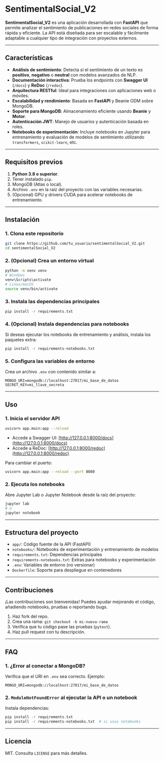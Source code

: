# SentimentalSocial_V2

**SentimentalSocial_V2** es una aplicación desarrollada con **FastAPI** que permite analizar el sentimiento de publicaciones en redes sociales de forma rápida y eficiente. La API está diseñada para ser escalable y fácilmente adaptable a cualquier tipo de integración con proyectos externos.

---

## Características

- **Análisis de sentimiento**: Detecta si el sentimiento de un texto es **positivo**, **negativo** o **neutral** con modelos avanzados de NLP.
- **Documentación interactiva**: Prueba los endpoints con **Swagger UI** (`/docs`) y **ReDoc** (`/redoc`).
- **Arquitectura RESTful**: Ideal para integraciones con aplicaciones web o móviles.
- **Escalabilidad y rendimiento**: Basada en **FastAPI** y Beanie ODM sobre MongoDB.
- **Soporte para MongoDB**: Almacenamiento eficiente usando **Beanie** y **Motor**.
- **Autenticación JWT**: Manejo de usuarios y autenticación basada en roles.
- **Notebooks de experimentación**: Incluye notebooks en Jupyter para entrenamiento y evaluación de modelos de sentimiento utilizando `transformers`, `scikit-learn`, etc.

---

## Requisitos previos

1. **Python 3.8 o superior**.
2. Tener instalado `pip`.
3. MongoDB (Atlas o local).
4. Archivo `.env` en la raíz del proyecto con las variables necesarias.
5. (Opcional) GPU y drivers CUDA para acelerar notebooks de entrenamiento.

---

## Instalación

### 1. Clona este repositorio

```bash
git clone https://github.com/tu_usuario/sentimentalSocial_V2.git
cd sentimentalSocial_V2
```

### 2. (Opcional) Crea un entorno virtual

```bash
python -m venv venv
# Windows
venv\Scripts\activate
# Linux/macOS
source venv/bin/activate
```

### 3. Instala las dependencias principales

```bash
pip install -r requirements.txt
```

### 4. (Opcional) Instala dependencias para notebooks

Si deseas ejecutar los notebooks de entrenamiento y análisis, instala los paquetes extra:

```bash
pip install -r requirements-notebooks.txt
```

### 5. Configura las variables de entorno

Crea un archivo `.env` con contenido similar a:

```env
MONGO_URI=mongodb://localhost:27017/mi_base_de_datos
SECRET_KEY=mi_llave_secreta
```

---

## Uso

### 1. Inicia el servidor API

```bash
uvicorn app.main:app --reload
```

- Accede a Swagger UI: [http://127.0.0.1:8000/docs](http://127.0.0.1:8000/docs)
- Accede a ReDoc: [http://127.0.0.1:8000/redoc](http://127.0.0.1:8000/redoc)

Para cambiar el puerto:

```bash
uvicorn app.main:app --reload --port 8080
```

### 2. Ejecuta los notebooks

Abre Jupyter Lab o Jupyter Notebook desde la raíz del proyecto:

```bash
jupyter lab
# o
jupyter notebook
```

---

## Estructura del proyecto

- `app/`: Código fuente de la API (FastAPI)
- `notebooks/`: Notebooks de experimentación y entrenamiento de modelos
- `requirements.txt`: Dependencias principales
- `requirements-notebooks.txt`: Extras para notebooks y experimentación
- `.env`: Variables de entorno (no versionar)
- `Dockerfile`: Soporte para despliegue en contenedores

---

## Contribuciones

¡Las contribuciones son bienvenidas! Puedes ayudar mejorando el código, añadiendo notebooks, pruebas o reportando bugs.

1. Haz fork del repo.
2. Crea una rama:  `git checkout -b mi-nueva-rama`
3. Verifica que tu código pase las pruebas (`pytest`).
4. Haz pull request con tu descripción.

---

## FAQ

### 1. ¿Error al conectar a MongoDB?

Verifica que el URI en `.env` sea correcto.
Ejemplo:
```env
MONGO_URI=mongodb://localhost:27017/mi_base_de_datos
```

### 2. `ModuleNotFoundError` al ejecutar la API o un notebook

Instala dependencias:
```bash
pip install -r requirements.txt
pip install -r requirements-notebooks.txt  # si usas notebooks
```

---

## Licencia

MIT. Consulta `LICENSE` para más detalles.